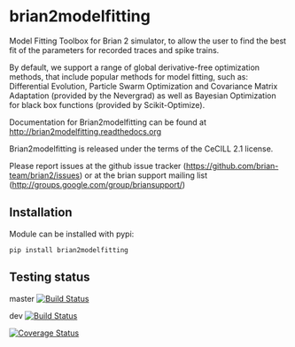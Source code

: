 brian2modelfitting
==================


Model Fitting Toolbox for Brian 2 simulator, to allow the user to find the best fit of the parameters for recorded traces and spike trains.

By default, we support a range of global derivative-free optimization methods, that include popular methods for model fitting, such as: Differential Evolution, Particle Swarm Optimization and Covariance Matrix Adaptation (provided by the Nevergrad) as well as Bayesian Optimization for black box functions (provided by Scikit-Optimize).

Documentation for Brian2modelfitting can be found at http://brian2modelfitting.readthedocs.org

Brian2modelfitting is released under the terms of the CeCILL 2.1 license.

Please report issues at the github issue tracker (https://github.com/brian-team/brian2/issues) or at the brian support mailing list (http://groups.google.com/group/briansupport/)


Installation
------------
Module can be installed with pypi:
```
pip install brian2modelfitting
```


Testing status
--------------
master
[![Build Status](https://travis-ci.org/brian-team/brian2modelfitting.svg?branch=master)](https://travis-ci.org/brian-team/brian2modelfitting)

dev
[![Build Status](https://travis-ci.org/brian-team/brian2modelfitting.svg?branch=dev)](https://travis-ci.org/brian-team/brian2modelfitting)

[![Coverage Status](https://coveralls.io/repos/github/brian-team/brian2modelfitting/badge.svg?branch=dev)](https://coveralls.io/github/brian-team/brian2modelfitting?branch=dev)
